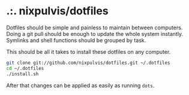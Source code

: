# .:. nixpulvis/dotfiles

Dotfiles should be simple and painless to maintain between computers. Doing a git pull should be enough to update the whole system instantly. Symlinks and shell functions should be grouped by task.

This should be all it takes to install these dotfiles on any computer.

``` bash
git clone git://github.com/nixpulvis/dotfiles.git ~/.dotfiles
cd ~/.dotfiles
./install.sh
```

After that changes can be applied as easily as running `dots`.
